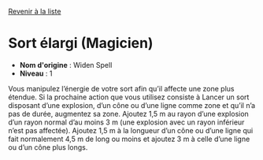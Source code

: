 [Revenir à la liste](..)

# Sort élargi (Magicien)

 * **Nom d'origine** : Widen Spell
 * **Niveau** : 1


<p>Vous manipulez l’énergie de votre sort afin qu’il affecte une zone plus étendue. Si la prochaine action que vous utilisez consiste à Lancer un sort disposant d’une explosion, d’un cône ou d’une ligne comme zone et qu’il n’a pas de durée, augmentez sa zone. Ajoutez 1,5 m au rayon d’une explosion d’un rayon normal d’au moins 3 m (une explosion avec un rayon inférieur n’est pas affectée). Ajoutez 1,5 m à la longueur d’un cône ou d’une ligne qui fait normalement 4,5 m de long ou moins et ajoutez 3 m à celle d’une ligne ou d’un cône plus longs.</p>